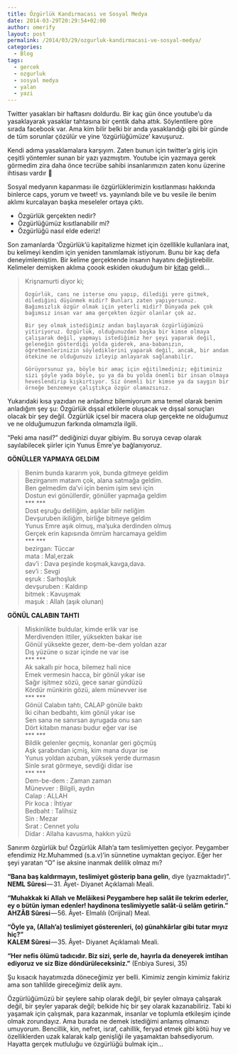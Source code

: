 ```yaml
---
title: Özgürlük Kandırmacası ve Sosyal Medya
date: 2014-03-29T20:29:54+02:00
author: omerify
layout: post
permalink: /2014/03/29/ozgurluk-kandirmacasi-ve-sosyal-medya/
categories:
  - Blog
tags:
  - gercek
  - ozgurluk
  - sosyal medya
  - yalan
  - yazi
---
```


Twitter yasakları bir haftasını doldurdu. Bir kaç gün önce youtube’u da yasaklayarak yasaklar tahtasına bir çentik daha attık. Söylentilere göre sırada facebook var. Ama kim bilir belki bir anda yasaklandığı gibi bir günde de tüm sorunlar çözülür ve yine ‘özgürlüğümüze’ kavuşuruz.

Kendi adıma yasaklamalara karşıyım. Zaten bunun için twitter’a giriş için çeşitli yöntemler sunan bir yazı yazmıştım. Youtube için yazmaya gerek görmedim zira daha önce tecrübe sahibi insanlarımızın zaten konu üzerine ihtisası vardır&nbsp;🙂

Sosyal medyanın kapanması ile özgürlüklerimizin kısıtlanması hakkında binlerce caps, yorum ve tweet! vs. yayınlandı bile ve bu vesile ile benim aklımı kurcalayan başka meseleler ortaya çıktı.

  * Özgürlük gerçekten nedir?
  * Özgürlüğümüz kısıtlanabilir mi?
  * Özgürlüğü nasıl elde ederiz!

Son zamanlarda ‘Özgürlük’ü kapitalizme hizmet için özelllikle kullanlara inat, bu kelimeyi kendim için yeniden tanımlamak istiyorum. Bunu bir kaç defa deneyimlemiştim. Bir kelime gerçektende insanın hayatını değiştirebilir. Kelimeler demişken aklıma çoook eskiden okuduğum bir <a href="http://www.kitapyurdu.com/kitap/default.asp?id=43013" target="_blank" rel="noopener">kitap</a> geldi…

<blockquote>
  <p>
    Krişnamurti diyor ki;

    Özgürlük, canı ne isterse onu yapıp, dilediği yere gitmek, dilediğini düşünmek midir? Bunları zaten yapıyorsunuz. Bağımsızlık özgür olmak için yeterli midir? Dünyada pek çok bağımsız insan var ama gerçekten özgür olanlar çok az.

    Bir şey olmak istediğimiz andan başlayarak özgürlüğümüzü yitiriyoruz. Özgürlük, olduğunuzdan başka bir kimse olmaya çalışarak değil, yapmayı istediğimiz her şeyi yaparak değil, geleneğin gösterdiği yolda giderek, ana-babanızın, öğretmenlerinizin söylediklerini yaparak değil, ancak, bir andan ötekine ne olduğunuzu izleyip anlayarak sağlanabilir.

    Görüyorsunuz ya, böyle bir amaç için eğitilmediniz; eğitiminiz sizi şöyle yada böyle, şu ya da bu yolda önemli bir insan olmaya heveslendirip kışkırtıyor. Siz önemli bir kimse ya da saygın bir örneğe benzemeye çalıştıkça özgür olamazsınız.
  </p>
</blockquote>

Yukarıdaki kısa yazıdan ne anladınız bilemiyorum ama temel olarak benim anladığım şey şu: Özgürlük dışsal etkilerle oluşacak ve dışsal sonuçları olacak bir şey değil. Özgürlük içsel bir macera olup gerçekte ne olduğumuz ve ne olduğumuzun farkında olmamızla ilgili.

“Peki ama nasıl?” dediğinizi duyar gibiyim. Bu soruya cevap olarak sayılabilecek şiirler için Yunus Emre’ye bağlanıyoruz.

**GÖNÜLLER YAPMAYA GELDiM**

<blockquote>
  <p>
    Benim bunda kararım yok, bunda gitmeye geldim<br />Bezirganım mataım çok, alana satmağa geldim.<br />Ben gelmedim da’vi için benim işim sevi için<br />Dostun evi gönüllerdir, gönüller yapmağa geldim<br />*** ***<br />Dost eşruğu deliliğim, aşıklar bilir neliğim<br />Devşuruben ikiliğim, birliğe bitmeye geldim<br />Yunus Emre aşık olmuş, ma’şuka derdinden olmuş<br />Gerçek erin kapısında ömrüm harcamaya geldim<br />*** ***<br />bezirgan: Tüccar<br />mata&nbsp;: Mal,erzak<br />dav’i&nbsp;: Dava peşinde koşmak,kavga,dava.<br />sev’i&nbsp;: Sevgi<br />eşruk&nbsp;: Sarhoşluk<br />devşuruben&nbsp;: Kaldırıp<br />bitmek&nbsp;: Kavuşmak<br />maşuk&nbsp;: Allah (aşık olunan)
  </p>
</blockquote>

**GÖNÜL CALABIN TAHTI**

<blockquote>
  <p>
    Miskinlikte buldular, kimde erlik var ise<br />Merdivenden ittiler, yüksekten bakar ise<br />Gönül yüksekte gezer, dem-be-dem yoldan azar<br />Dış yüzüne o sızar içinde ne var ise<br />*** ***<br />Ak sakallı pir hoca, bilemez hali nice<br />Emek vermesin hacca, bir gönül yıkar ise<br />Sağır işitmez sözü, gece sanar gündüzü<br />Kördür münkirin gözü, alem münevver ise<br />*** ***<br />Gönül Calabın tahtı, CALAP gönüle baktı<br />İki cihan bedbahtı, kim gönül yıkar ise<br />Sen sana ne sanırsan ayrugada onu san<br />Dört kitabın manası budur eğer var ise<br />*** ***<br />Bildik gelenler geçmiş, konanlar geri göçmüş<br />Aşk şarabından içmiş, kim mana duyar ise<br />Yunus yoldan azuban, yüksek yerde durmasın<br />Sinle sırat görmeye, sevdiği didar ise<br />*** ***<br />Dem-be-dem&nbsp;: Zaman zaman<br />Münevver&nbsp;: Bilgili, aydın<br />Calap&nbsp;: ALLAH<br />Pir koca&nbsp;: İhtiyar<br />Bedbaht&nbsp;: Talihsiz<br />Sin&nbsp;: Mezar<br />Sırat&nbsp;: Cennet yolu<br />Didar&nbsp;: Allaha kavusma, hakkın yüzü
  </p>
</blockquote>

Sanırım özgürlük bu! Özgürlük Allah’a tam teslimiyetten geçiyor. Peygamber efendimiz Hz.Muhammed (s.a.v)’in sünnetine uymaktan geçiyor. Eğer her şeyi yaratan “O” ise aksine inanmak delilik olmaz mı?

**“Bana baş kaldırmayın, teslimiyet gösterip bana gelin**, diye (yazmaktadır)”. **NEML** **Sûresi** — 31. Âyet- Diyanet Açıklamalı Meali.

**“Muhakkak ki Allah ve Melâikesi Peygambere hep salât ile tekrim ederler, ey o bütün iyman edenler! haydinona teslimiyyetle salât-ü selâm getirin.”**  
**AHZÂB Sûresi** — 56. Âyet- Elmalılı (Orijinal) Meal.

**“Öyle ya, (Allah’a) teslimiyet gösterenleri, (o) günahkârlar gibi tutar mıyız hiç?”**  
**KALEM Sûresi** — 35. Âyet- Diyanet Açıklamalı Meali.

**“Her nefis ölümü tadıcıdır. Biz sizi, şerle de, hayırla da deneyerek imtihan ediyoruz ve siz Bize döndürüleceksiniz.”** (Enbiya Suresi, 35)

Şu kısacık hayatımızda döneceğimiz yer belli. Kimimiz zengin kimimiz fakiriz ama son tahlilde gireceğimiz delik aynı.

Özgürlüğümüzü bir şeylere sahip olarak değil, bir şeyler olmaya çalışarak değil, bir şeyler yaparak değil; belkide hiç bir şey olarak kazanabiliriz. Tabi ki yaşamak için çalışmak, para kazanmak, insanlar ve toplumla etkileşim içinde olmak zorundayız. Ama burada ne demek istediğimi anlamış olmanızı umuyorum. Bencillik, kin, nefret, israf, cahillik, feryad etmek gibi kötü huy ve özelliklerden uzak kalarak kalp genişliği ile yaşamaktan bahsediyorum. Hayatta gerçek mutluluğu ve özgürlüğü bulmak için…
